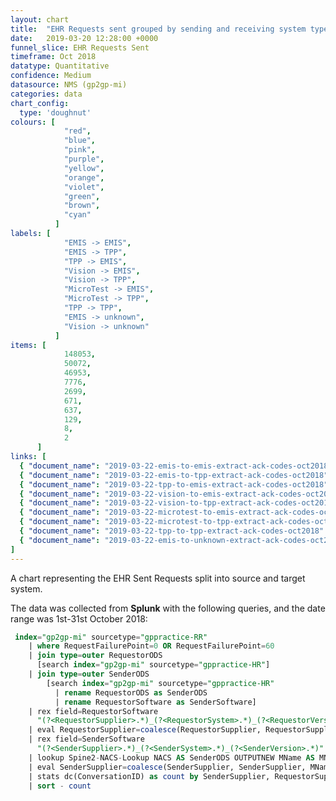 ```yaml
---
layout: chart
title:  "EHR Requests sent grouped by sending and receiving system type"
date:   2019-03-20 12:28:00 +0000
funnel_slice: EHR Requests Sent
timeframe: Oct 2018
datatype: Quantitative
confidence: Medium
datasource: NMS (gp2gp-mi)
categories: data
chart_config: 
  type: 'doughnut'
colours: [
            "red",
            "blue",
            "pink",
            "purple",
            "yellow",
            "orange",
            "violet",
            "green",
            "brown",
            "cyan"
          ]
labels: [
            "EMIS -> EMIS",
            "EMIS -> TPP",
            "TPP -> EMIS",
            "Vision -> EMIS",
            "Vision -> TPP",
            "MicroTest -> EMIS",
            "MicroTest -> TPP",
            "TPP -> TPP",
            "EMIS -> unknown",
            "Vision -> unknown"
          ]
items: [
            148053,
            50072,
            46953,
            7776,
            2699,
            671,
            637,
            129,
            8,
            2
      ]
links: [
  { "document_name": "2019-03-22-emis-to-emis-extract-ack-codes-oct2018" },
  { "document_name": "2019-03-22-emis-to-tpp-extract-ack-codes-oct2018" },
  { "document_name": "2019-03-22-tpp-to-emis-extract-ack-codes-oct2018" },
  { "document_name": "2019-03-22-vision-to-emis-extract-ack-codes-oct2018" },
  { "document_name": "2019-03-22-vision-to-tpp-extract-ack-codes-oct2018" },
  { "document_name": "2019-03-22-microtest-to-emis-extract-ack-codes-oct2018" },
  { "document_name": "2019-03-22-microtest-to-tpp-extract-ack-codes-oct2018" },
  { "document_name": "2019-03-22-tpp-to-tpp-extract-ack-codes-oct2018" },
  { "document_name": "2019-03-22-emis-to-unknown-extract-ack-codes-oct2018" }
]
---
```

A chart representing the EHR Sent Requests split into source and target system.

The data was collected from **Splunk** with the following queries, and the date range was 1st-31st October 2018:

```sql
 index="gp2gp-mi" sourcetype="gppractice-RR"
    | where RequestFailurePoint=0 OR RequestFailurePoint=60 
    | join type=outer RequestorODS 
      [search index="gp2gp-mi" sourcetype="gppractice-HR"] 
    | join type=outer SenderODS 
        [search index="gp2gp-mi" sourcetype="gppractice-HR" 
          | rename RequestorODS as SenderODS 
          | rename RequestorSoftware as SenderSoftware]
    | rex field=RequestorSoftware 
      "(?<RequestorSupplier>.*)_(?<RequestorSystem>.*)_(?<RequestorVersion>.*)"
    | eval RequestorSupplier=coalesce(RequestorSupplier, RequestorSupplier, "unknown")
    | rex field=SenderSoftware 
      "(?<SenderSupplier>.*)_(?<SenderSystem>.*)_(?<SenderVersion>.*)"
    | lookup Spine2-NACS-Lookup NACS AS SenderODS OUTPUTNEW MName AS MName
    | eval SenderSupplier=coalesce(SenderSupplier, SenderSupplier, MName, MName, "unknown")
    | stats dc(ConversationID) as count by SenderSupplier, RequestorSupplier
    | sort - count
```
